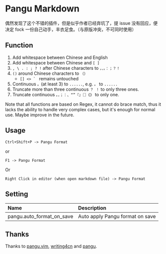 # Pangu Markdown

偶然发现了这个不错的插件，但是似乎作者已经弃坑了，提 issue 没有回应，便决定 fock 一份自己动手，丰衣足食。（与原版冲突，不可同时使用）

## Function

1. Add whitespace between Chinese and English
2. Add whitespace between Chinese and `[ ]`
3. `, \ . : ; ? !` after Chinese characters to `，、。：；？！`
4. `()` around Chinese characters to `（）`
    - ``[] <> ` `` remains untouched
5. Continuous `。`(at least 3) to `......`, e.g. `。` to `......`
6. Truncate more than three continuous `？ ！` to only three ones.
7. Truncate continuous `。，；：、“”『』〖〗《》` to only one.

Note that all functions are based on Regex, it cannot do brace match, thus it lacks the ability to handle very complex cases, but it's enough for normal use. Maybe improve in the future.

## Usage

```
Ctrl+Shift+P -> Pangu Format
```

or

```
F1 -> Pangu Format
```

Or

```
Right Click in editor (when open markdown file) -> Pangu Format
```

## Setting

| Name                      | Description                     |
| :------------------------ | :------------------------------ |
| pangu.auto_format_on_save | Auto apply Pangu format on save |

## Thanks

Thanks to [pangu.vim](https://github.com/hotoo/pangu.vim), [writing4cn](https://marketplace.visualstudio.com/items?itemName=twocucao.writing4cn) and [pangu](https://marketplace.visualstudio.com/items?itemName=halfcrazy.pangu).